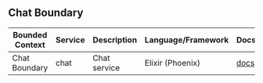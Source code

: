 ## Chat Boundary

| Bounded Context  | Service    | Description      | Language/Framework | Docs                                            | Status                                                                                                                                            |
|------------------|------------|------------------|--------------------|-------------------------------------------------|---------------------------------------------------------------------------------------------------------------------------------------------------|
| Chat Boundary    | chat       | Chat service     | Elixir (Phoenix)   | [docs](./internal/boundaries/chat/chat/README.md)      | [![App Status](https://argo.shortlink.best/api/badge?name=shortlink-chat&revision=true)](https://argo.shortlink.best/applications/shortlink-chat) |                                                                   
